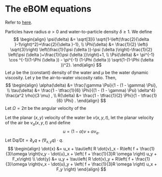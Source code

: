# The eBOM equations

Refer to [here](https://www.cambridge.org/core/journals/journal-of-fluid-mechanics/article/minimal-maxeyriley-model-for-the-drift-of-sargassum-rafts/5236FED7891D4309789EF0696907655F).

Particles have radius $a > 0$ and water-to-particle density $\delta \geq 1$. We define
$$
\begin{align}
\psi(\delta) &= \sqrt[3]{i \sqrt{1-\left(\frac{2}{\delta }-1\right)^2}+\frac{2}{\delta }-1}, \\ 
\Phi(\delta) &= \frac{1}{2} \left(i \sqrt{3}\right) \left(\frac{1}{\psi (\delta )}-\psi (\delta )\right)-\frac{1}{2} \left(\psi (\delta )+\frac{1}{\psi (\delta )}\right)+1, \\ 
\Psi(\delta) &=  \pi^{-1} \cos ^{-1}(1-\Phi (\delta )) -  \pi^{-1} (1-\Phi (\delta )) \sqrt{1-(1-\Phi (\delta ))^2}.
\end{align}
$$
Let $\rho$ be the (constant) density of the water and $\mu$ be the water dynamic viscosity. Let $\gamma$ be the air-to-water viscosity ratio. Then,
$$
\begin{align}
\alpha(\delta) &= \frac{\gamma \Psi}{1 - (1 - \gamma) \Psi}, \\
\tau(\delta) &= \frac{1 - \tfrac{1}{6} \Phi}{(1 - (1 - \gamma) \Psi) \delta^4} \frac{a^2 \rho}{3 \mu} , \\ 
R(\delta) &= \frac{1 - \tfrac{1}{2} \Phi}{1 - \tfrac{1}{6} \Phi} .
\end{align}
$$
Let $\Omega = 2\pi$ be the angular velocity of the  

Let the planar $(x, y)$ velocity of the water be $v(x, y, t)$, let the planar velocity of the air be $v_{a}(x, y, t)$ and define
$$
\begin{equation}
u = (1 - \alpha) v + \alpha v_a.
\end{equation}
$$
Let $\text{D}q/\text{D}t = \partial_x q + (\nabla_{x, y} q) \cdot q$.
$$
\begin{align}
\dot{x} &= u_x + \tau\left( R \dot{v}_x - R\left( f + \frac{1}{3}\omega \right)v_y -  \dot{u}_x + \left( f + \frac{1}{3}R \omega \right) u_y  + F_x\right) \\ 
\dot{y} &= u_y + \tau\left( R \dot{v}_y + R\left( f + \frac{1}{3}\omega \right)v_x -  \dot{u}_y + \left( f + \frac{1}{3}R \omega \right) u_x  + F_y \right)
\end{align}
$$